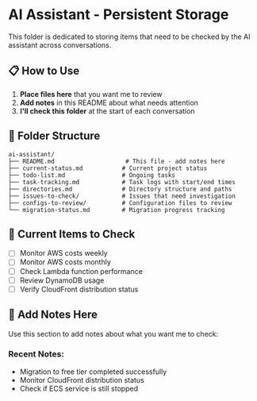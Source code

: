 # AI Assistant - Persistent Storage

This folder is dedicated to storing items that need to be checked by the AI assistant across conversations.

## 📋 **How to Use**

1. **Place files here** that you want me to review
2. **Add notes** in this README about what needs attention
3. **I'll check this folder** at the start of each conversation

## 📂 **Folder Structure**

```
ai-assistant/
├── README.md                    # This file - add notes here
├── current-status.md           # Current project status
├── todo-list.md                # Ongoing tasks
├── task-tracking.md            # Task logs with start/end times
├── directories.md              # Directory structure and paths
├── issues-to-check/            # Issues that need investigation
├── configs-to-review/          # Configuration files to review
└── migration-status.md         # Migration progress tracking
```

## 🔄 **Current Items to Check**

- [ ] Monitor AWS costs weekly
- [ ] Monitor AWS costs monthly
- [ ] Check Lambda function performance
- [ ] Review DynamoDB usage
- [ ] Verify CloudFront distribution status

## 📝 **Add Notes Here**

Use this section to add notes about what you want me to check:

### Recent Notes:
- Migration to free tier completed successfully
- Monitor CloudFront distribution status
- Check if ECS service is still stopped 